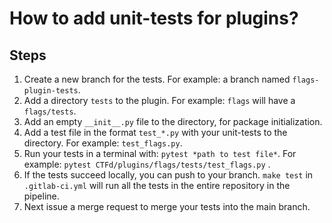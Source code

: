 # How to add unit-tests for plugins?

## Steps

1. Create a new branch for the tests. For example: a branch named `flags-plugin-tests`.
2. Add a directory `tests` to the plugin. For example: `flags` will have a `flags/tests`.
3. Add an empty `__init__.py` file to the directory, for package initialization.
4. Add a test file in the format `test_*.py` with your unit-tests to the directory. For example: `test_flags.py`.
5. Run your tests in a terminal with: `pytest *path to test file*`. For example: `pytest CTFd/plugins/flags/tests/test_flags.py` .
6. If the tests succeed locally, you can push to your branch. `make test` in `.gitlab-ci.yml` will run all the tests in the entire repository in the pipeline.
7. Next issue a merge request to merge your tests into the main branch.
